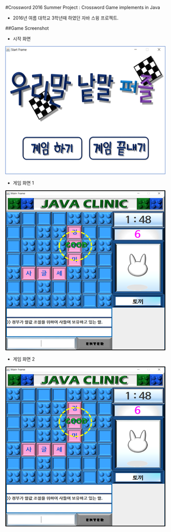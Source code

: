 #Crossword
2016 Summer Project : Crossword Game implements in Java
- 2016년 여름 대학교 3학년때 하였던 자바 스윙 프로젝트.

##Game Screenshot

- 시작 화면
<img src="./README_Image/game1_Image.png" width="500" height="400"/>

- 게임 화면 1
<img src="./README_Image/game2_Image.png" width="500" height="500"/>

- 게임 화면 2
<img src="./README_Image/game2_Image.png" width="500" height="500"/>